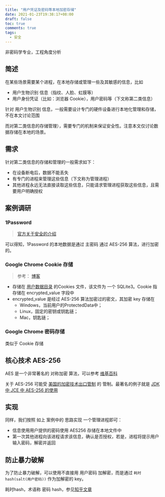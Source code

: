 ```yaml
---
title: "用户凭证及密码等本地加密存储"
date: 2021-01-23T19:38:17+08:00
draft: false
toc: true
comments: true
tags:
  - 安全
---
```


非密码学专业，工程角度分析

## 简述

在某些场景需要某个进程，在本地存储或管理一些及其敏感的信息，比如

* 用户生物识别 信息（指纹、人脸、虹膜等）
* 用户身份凭证（比如：浏览器 Cookie），用户密码等（下文称第二类信息）

针对 用户生物识别 信息，一般需要设计专门的硬件设备进行本地化管理和存储，不在本文讨论范围

而对第二类信息的存储管理），需要专门的机制来保证安全性。注意本文仅讨论数据存储在本地的场景。

## 需求

针对第二类信息的存储和管理的一般需求如下：

* 在设备断电后，数据不能丢失
* 有专门的进程来管理这些信息（下文称为管理进程）
* 其他进程永远无法直接读取这些信息，只能请求管理进程获取这些信息，且需要用户明确授权

## 案例调研

### 1Password

> [官方关于安全的介绍](https://1password.com/zh-cn/security/)

可以得知，1Password 的本地数据是通过 主密码 通过 AES-256 算法，进行加密的。

### Google Chrome Cookie 存储

> 参考： [博客](http://www.meilongkui.com/archives/1904)

* 存储在 [用户数据目录](https://blog.csdn.net/qq_32239417/article/details/79499043) 的Cookies 文件，该文件为 一个 SQLite3。Cookie 指 存储在 encrypted_value 字段中
* encrypted_value 是经过 AES-256 算法加密过的密文，其加密 key 存储在
    * Windows，当前用户的ProtectedData中；
    * Linux，固定的密钥或钥匙链；
    * Mac，钥匙链；

### Google Chrome 密码存储

类似于 Cookie 存储

## 核心技术 AES-256

AES 是一个非常著名的 对称加密 算法，可以参考 [维基百科](https://zh.wikipedia.org/wiki/%E9%AB%98%E7%BA%A7%E5%8A%A0%E5%AF%86%E6%A0%87%E5%87%86)

关于 AES-256 可能受 [美国的加密技术出口管制](https://zh.wikipedia.org/wiki/%E7%BE%8E%E5%9C%8B%E7%9A%84%E5%8A%A0%E5%AF%86%E6%8A%80%E8%A1%93%E5%87%BA%E5%8F%A3%E7%AE%A1%E5%88%B6) 的 管制。最著名的例子就是 [JDK 中 JCE 中 AES-256 的使用](https://www.javainterviewpoint.com/java-aes-256-gcm-encryption-and-decryption/)

## 实现

同样，我们按照 如上 案例中的 思路实现 一个管理进程即可：

* 信息使用用户提供的密码使用 AES256 存储在本地文件中
* 第一次其他进程向该进程请求该信息，确认是否授权，若是，进程将提示用户输入密码，解密并返回

## 防止暴力破解

为了防止暴力破解，可以使用不直接用 用户密码 加解密，而是通过 `耗时hash(salt(用户密码))` 作为加解密的 key。

耗时hash，术语称 密码 hash，参见[知乎文章](https://zhuanlan.zhihu.com/p/113971205)
